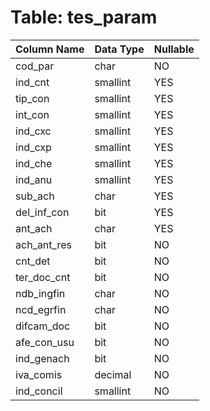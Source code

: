 # Table: tes_param

| Column Name | Data Type | Nullable |
|-------------|-----------|----------|
| cod_par | char | NO |
| ind_cnt | smallint | YES |
| tip_con | smallint | YES |
| int_con | smallint | YES |
| ind_cxc | smallint | YES |
| ind_cxp | smallint | YES |
| ind_che | smallint | YES |
| ind_anu | smallint | YES |
| sub_ach | char | YES |
| del_inf_con | bit | YES |
| ant_ach | char | YES |
| ach_ant_res | bit | NO |
| cnt_det | bit | NO |
| ter_doc_cnt | bit | NO |
| ndb_ingfin | char | NO |
| ncd_egrfin | char | NO |
| difcam_doc | bit | NO |
| afe_con_usu | bit | NO |
| ind_genach | bit | NO |
| iva_comis | decimal | NO |
| ind_concil | smallint | NO |
